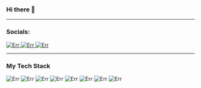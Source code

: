 ### Hi there 👋

<!--
**JianefrelDionaldo/JianefrelDionaldo** is a ✨ _special_ ✨ repository because its `README.md` (this file) appears on your GitHub profile.

Here are some ideas to get you started:

- 🔭 I’m currently working on ...
- 🌱 I’m currently learning ...
- 👯 I’m looking to collaborate on ...
- 🤔 I’m looking for help with ...
- 💬 Ask me about ...
- 📫 How to reach me: ...
- 😄 Pronouns: ...
- ⚡ Fun fact: ...
-->

------------------------------------------- 

### Socials:
<p align="left">
  <a href="https://www.linkedin.com/in/jianefrel-dionaldo-7a2724258/" target="_blank">
    <img title="my-LinkedIn" alt="Err" src="https://custom-icon-badges.demolab.com/badge/LinkedIn-0A66C2.svg?logo=logo-linkedin&logoColor=white">
  </a>
  <a href="https://www.facebook.com/jian.dionaldoll" target="_blank">
    <img title="my-Facebook" alt="Err" src="https://custom-icon-badges.demolab.com/badge/Facebook-1778F2.svg?logo=logo-facebook&logoColor=white">
  </a>
  <a href="https://www.instagram.com/jn_devz/" target="_blank">
    <img title="my-Instagram" alt="Err" src="https://custom-icon-badges.demolab.com/badge/Instagram-C13584.svg?logo=logo-instagram&logoColor=white">
  </a>
</p>

------------------------------------------- 

### My Tech Stack
<p align="left">
  <img scr="https://custom-icon-badges.demolab.com/badge/VS_CODE-000000.svg?logo=bxl-visual-studio&logoColor=blue" alt="Err">
  <img scr="https://custom-icon-badges.demolab.com/badge/G_I_T-F1502F.svg?logo=bxl-git&logoColor=white" alt="Err">
  <img scr="https://custom-icon-badges.demolab.com/badge/H_T_M_L-e34c26.svg?logo=bxl-html5&logoColor=white" alt="Err">
  <img scr="https://custom-icon-badges.demolab.com/badge/C_S_S-2965f1.svg?logo=bxl-css3&logoColor=white" alt="Err">
  <img scr="https://custom-icon-badges.demolab.com/badge/JavaScript-f0db4f.svg?logo=bxl-javascript&logoColor=white" alt="Err">
  <img scr="https://custom-icon-badges.demolab.com/badge/Tailwind_CSS-91D8E4.svg?logo=bxl-tailwind-css&logoColor=white" alt="Err">
  <img scr="https://custom-icon-badges.demolab.com/badge/Node_JS-3c873a.svg?logo=bxl-nodejs&logoColor=white" alt="Err">
  <img scr="https://custom-icon-badges.demolab.com/badge/FIGMA-000000.svg?logo=figma&logoColor=white" alt="Err">
</p>






